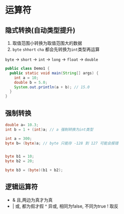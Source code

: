 # 运算符

## 隐式转换(自动类型提升)

1. 取值范围小转换为取值范围大的数据
2. `byte` `shhort` `cha` 都会先转换为`int`类型再运算

`byte` -> `short` -> `int` -> `long` -> `float` -> `double`

```java
public class Demo1 {
  public static void main(String[] args) {
    int a = 10;
    double b = 5.0;
    System.out.println(a + b); // 15.0
  }
}
```

## 强制转换

```java
double a= 10.3;
int b = 1 + (int)a; // a 强制转换为int类型

int a = 300;
byte b= (byte)a; // byte 只能存 -128 到 127 可能会报错


byte b1 = 10;
byte b2 = 20;

byte b3 = (byte)(b1 + b2);
```


## 逻辑运算符

- & 且,两边为真才为真
- | 或, 都为假才假
^ 异或, 相同为false, 不同为true
! 取反
